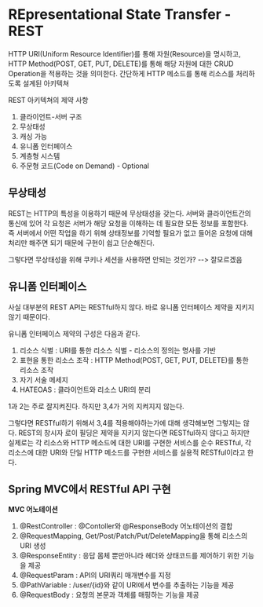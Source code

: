 # REpresentational State Transfer - REST

HTTP URI(Uniform Resource Identifier)를 통해 자원(Resource)을 명시하고, HTTP Method(POST, GET, PUT, DELETE)를 통해 해당 자원에 대한 CRUD Operation을 적용하는 것을 의미한다.
간단하게 HTTP 메소드를 통해 리소스를 처리하도록 설계된 아키텍쳐

REST 아키텍쳐의 제약 사항

1. 클라이언트-서버 구조
2. 무상태성
3. 캐싱 가능
4. 유니폼 인터페이스
5. 계층형 시스템
6. 주문형 코드(Code on Demand) - Optional

## 무상태성

REST는 HTTP의 특성을 이용하기 때문에 무상태성을 갖는다. 서버와 클라이언트간의 통신에 있어 각 요청은 서버가 해당 요청을 이해하는 데 필요한 모든 정보를 포함한다.
즉 서버에서 어떤 작업을 하기 위해 상태정보를 기억할 필요가 없고 들어온 요청에 대해 처리만 해주면 되기 때문에 구현이 쉽고 단순해진다.

그렇다면 무상태성을 위해 쿠키나 세션을 사용하면 안되는 것인가? --> 잘모르겠음

## 유니폼 인터페이스

사실 대부분의 REST API는 RESTful하지 않다. 바로 유니폼 인터페이스 제약을 지키지 않기 때문이다.

유니폼 인터페이스 제약의 구성은 다음과 같다.

1. 리소스 식별 : URI를 통한 리소스 식별 - 리소스의 정의는 명사를 기반
2. 표현을 통한 리소스 조작 : HTTP Method(POST, GET, PUT, DELETE)를 통한 리소스 조작
3. 자기 서술 메세지
4. HATEOAS : 클라이언트와 리소스 URI의 분리

1과 2는 주로 잘지켜진다. 하지만 3,4가 거의 지켜지지 않는다.

그렇다면 RESTful하기 위해서 3,4를 적용해야하는가에 대해 생각해보면 그렇지는 않다.
REST의 창시자 로이 필딩은 제약을 지키지 않는다면 RESTful하지 않다고 하지만 실제로는 각 리소스와 HTTP 메소드에 대한 URI를 구현한 서비스를 순수 RESTful, 각 리소스에 대한 URI와 단일 HTTP 메소드를 구현한 서비스를 실용적 RESTful이라고 한다.

## Spring MVC에서 RESTful API 구현

**MVC 어노테이션**
1. @RestController : @Contoller와 @ResponseBody 어노테이션의 결합
2. @RequestMapping, Get/Post/Patch/Put/DeleteMapping을 통해 리소스의 URI 생성
3. @ResponseEntity : 응답 몸체 뿐만아니라 헤더와 상태코드를 제어하기 위한 기능을 제공
4. @RequestParam : API의 URI쿼리 매개변수를 지정
5. @PathVariable : /user/{id}와 같이 URI에서 변수를 추출하는 기능을 제공
6. @RequestBody : 요청의 본문과 객체를 매핑하는 기능을 제공




